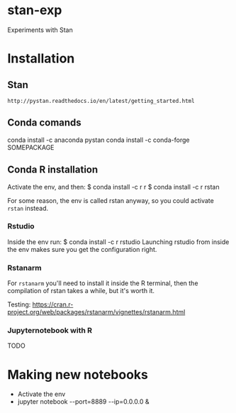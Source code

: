 # stan-exp
Experiments with Stan

# Installation
## Stan
	http://pystan.readthedocs.io/en/latest/getting_started.html
	
## Conda comands
conda install -c anaconda pystan
conda install -c conda-forge SOMEPACKAGE


## Conda R installation
Activate the env, and then:
$ conda install -c r r
$ conda install -c r rstan


For some reason, the env is called rstan anyway, so you could activate `rstan`
instead. 
### Rstudio
Inside the env run:
$ conda install -c r rstudio
Launching rstudio from inside the env makes sure you get the
configuration right.

### Rstanarm
For `rstanarm` you'll need to install it inside the R terminal, then the
compilation of rstan takes a while, but it's worth it.

Testing:
https://cran.r-project.org/web/packages/rstanarm/vignettes/rstanarm.html


### Jupyternotebook with R
TODO


# Making new notebooks
- Activate the env
- jupyter notebook --port=8889 --ip=0.0.0.0 &

